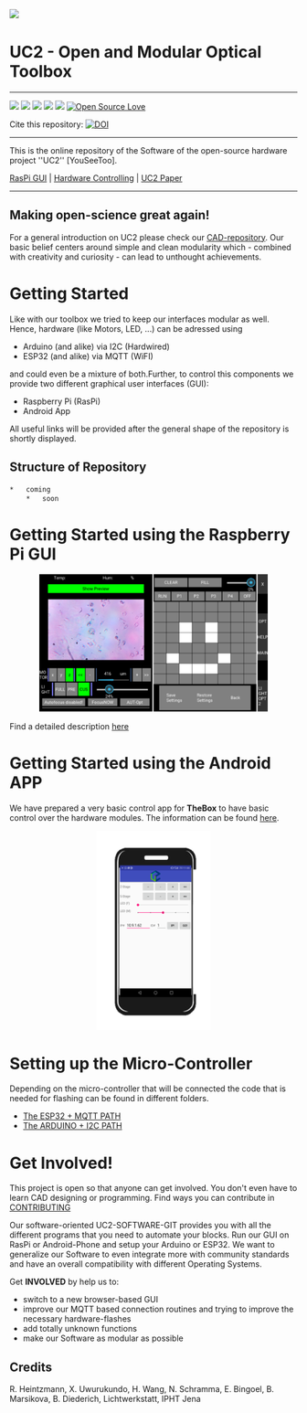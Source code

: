 <p align="left">
<img src="./IMAGES/UC2_logo_text.png" width="400">
</p>

# **UC2 - Open and Modular Optical Toolbox**

---
[<img src="./IMAGES/UC2_Logo.png" height=40>](https://www.useetoo.org) [<img src="./IMAGES/icon_git.png" width=40>](https://github.com/bionanoimaging/UC2-GIT) [<img src="./IMAGES/icon_UC2Software.png" height=40>](https://github.com/bionanoimaging/UC2-Software-GIT) [<img src="./IMAGES/icon_tw.png" width=40>](https://twitter.com/openuc2)  [<img src="./IMAGES/icon_yt.png" width=40>](https://www.youtube.com/channel/UCcHFzXTdC1Ro0OMnHS_54UA) [![Open Source Love](https://badges.frapsoft.com/os/v3/open-source.svg?v=103)](https://github.com/ellerbrock/open-source-badges/)

Cite this repository: [![DOI](https://zenodo.org/badge/DOI/10.5281/zenodo.4041343.svg)](https://doi.org/10.5281/zenodo.4041343)

---

This is the online repository of the Software of the open-source hardware project ''UC2'' [YouSeeToo].

[RasPi GUI](./GUI/RASPBERRY_PI/README.md) | [Hardware Controlling](./HARDWARE_CONTROL/) | [UC2 Paper](https://www.biorxiv.org/content/10.1101/2020.03.02.973073v1)

---

## Making **open-science** great again!
For a general introduction on UC2 please check our [CAD-repository](https://github.com/bionanoimaging/UC2-GIT). Our basic belief centers around simple and clean modularity which - combined with creativity and curiosity - can lead to unthought achievements.

# Getting Started
Like with our toolbox we tried to keep our interfaces modular as well. Hence, hardware (like Motors, LED, ...) can be adressed using
*   Arduino (and alike) via I2C (Hardwired)
*   ESP32 (and alike) via MQTT (WiFI)

and could even be a mixture of both.Further, to control this components we provide two different graphical user interfaces (GUI):
*   Raspberry Pi (RasPi)
*   Android App

All useful links will be provided after the general shape of the repository is shortly displayed.

## Structure of Repository

	* 	coming
		*	soon


# Getting Started using the Raspberry Pi GUI

<p align="center">
<img src="./IMAGES/UC2_Raspi_Gui_1.png" width="400" alt="">
</p>

Find a detailed description [here](./GUI/RASPBERRY_PI/README.md)


# Getting Started using the Android APP

We have prepared a very basic control app for **TheBox** to have basic control over the hardware modules. The information can be found [here](./GUI/Android/UC2-TheBox).

<p align="center">
<img src="./GUI/Android/UC2-TheBox/images/Android_GUI.png" width="200" alt="">
</p> 		

# Setting up the Micro-Controller
Depending on the micro-controller that will be connected the code that is needed for flashing can be found in different folders.
* [The ESP32 + MQTT PATH](./HARDWARE_CONTROL/ESP32/README.md)
* [The ARDUINO + I2C PATH](./HARDWARE_CONTROL/ARDUINO/README.md)


# Get Involved!
This project is open so that anyone can get involved. You don't even have to learn CAD designing or programming. Find ways you can contribute in  [CONTRIBUTING](https://github.com/bionanoimaging/UC2-GIT/blob/master/CONTRIBUTING.md)

Our software-oriented UC2-SOFTWARE-GIT provides you with all the different programs that you need to automate your blocks. Run our GUI on RasPi or Android-Phone and setup your Arduino or ESP32. We want to generalize our Software to even integrate more with community standards and have an overall compatibility with different Operating Systems.

Get **INVOLVED** by help us to:
*   switch to a new browser-based GUI
*   improve our MQTT based connection routines and trying to improve the necessary hardware-flashes
*   add totally unknown functions
*   make our Software as modular as possible

## Credits
R. Heintzmann, X. Uwurukundo, H. Wang, N. Schramma, E. Bingoel, B. Marsikova, B. Diederich, Lichtwerkstatt, IPHT Jena
